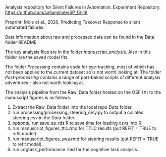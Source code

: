Analysis repository for Silent Failures in Automation. Experiment Repository: https://github.com/callummole/SP_18-19

Preprint: Mole et al., 2020, Predicting Takeover Response to silent automated failures.

Data information about raw and processed data can be found in the Data folder README.

The key analysis files are in the folder _manuscript_analysis_. Also in this folder are the saved model fits.

The folder _Processing_ contains code for eye-tracking, most of which has not been applied to the current dataset so is not worth looking at. The folder _Post-processing_ contains a range of part-baked scripts of different analysis adventures - also not worth looking at.  

The analysis pipeline from the Raw_Data folder hosted on the OSF (X) to the manuscript figures is as follows:

1) Extract the Raw_Data folder into the local repo _Data_ folder.
1) run processing/processing_steering_only.py to output a collated steering csv in the _Data_ folder.
2) _optional_, run save_as_rds.R to save time for loading csvs into R.
3) run manuscript_figures_ttlc.rmd for TTLC results (put REFIT = TRUE to refit model).
4) run manuscript_figures_swa.rmd for steering results (put REFIT = TRUE to refit model).
5) run cogtask_performance.rmd for the cognitive task analysis.

